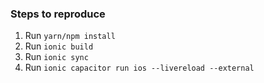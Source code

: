 ### Steps to reproduce
1. Run `yarn/npm install`
2. Run `ionic build`
3. Run `ionic sync`
4. Run `ionic capacitor run ios --livereload --external`
